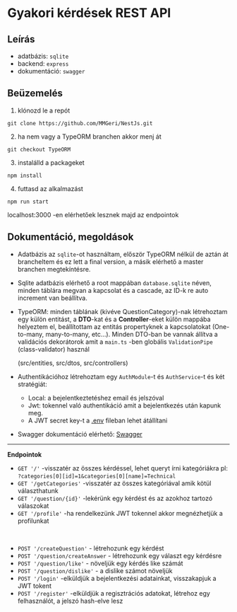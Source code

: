 # Gyakori kérdések REST API

## Leírás

- adatbázis: `sqlite`
- backend: `express`
- dokumentáció: `swagger`

## Beüzemelés
1. klónozd le a repót <br>

  ``` git clone https://github.com/MMGeri/NestJs.git ```
  
2. ha nem vagy a TypeORM branchen akkor menj át

  ``` git checkout TypeORM ```
  
3. instalálld a packageket 

  ``` npm install ``` 
  
4. futtasd az alkalmazást 

  ``` npm run start ```
  
  localhost:3000 -en elérhetőek lesznek majd az endpointok
  
## Dokumentáció, megoldások

- Adatbázis az `sqlite`-ot használtam, először TypeORM nélkül de aztán át brancheltem és ez lett a final version, a másik elérhető a master branchen megtekíntésre.
- Sqlite adatbázis elérhető a root mappában `database.sqlite` néven, minden táblára megvan a kapcsolat és a cascade, az ID-k re auto increment van beállítva.
- TypeORM: minden táblának (kivéve QuestionCategory)-nak létrehoztam egy külön entitást, a **DTO**-kat és a **Controller**-eket külön mappába helyeztem el, beállítottam az entitás propertyknek a kapcsolatokat (One-to-many, many-to-many, etc...). Minden DTO-ban be vannak állítva a validációs dekorátorok amit a `main.ts` -ben globális `ValidationPipe` (class-validator) használ

  (src/entities, src/dtos, src/controllers)
- Authentikációhoz létrehoztam egy `AuthModule`-t és `AuthService`-t és két stratégiát:
  - Local: a bejelentkeztetéshez email és jelszóval
  - Jwt: tokennel való authentikáció amit a bejelentkezés után kapunk meg.
  - A JWT secret key-t a [.env](https://github.com/MMGeri/NestJs/blob/TypeORM/.env) fileban lehet átállítani
- Swagger dokumentáció elérhető: [Swagger](https://github.com/MMGeri/NestJs/tree/TypeORM/swagger)

---

__Endpointok__
- `GET '/'` -visszatér az összes kérdéssel, lehet queryt írni kategóriákra pl: `?categories[0][id]=1&categories[0][name]=Technical`
- `GET '/getCategories'` -visszatér az összes kategóriával amik kötül választhatunk
- `GET '/question/{id}'` -lekérünk egy kérdést és az azokhoz tartozó válaszokat
- `GET '/profile'` -ha rendelkezünk JWT tokennel akkor megnézhetjük a profilunkat
<br>

- `POST '/createQuestion'` - létrehozunk egy kérdést
- `POST '/question/createAnswer` - létrehozunk egy választ egy kérdésre
- `POST '/question/like'` - növeljük egy kérdés like számát
- `POST '/question/dislike'` - a dislike számot növeljük
- `POST '/login'` -elküldjük a bejelentkezési adatainkat, visszakapjuk a JWT tokent
- `POST '/register'` -elküldjük a regisztrációs adatokat, létrehoz egy felhasználót, a jelszó hash-elve lesz
